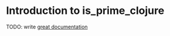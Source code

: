 # Introduction to is_prime_clojure

TODO: write [great documentation](http://jacobian.org/writing/what-to-write/)
